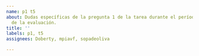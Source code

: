 ```yaml
---
name: p1 t5
about: Dudas específicas de la pregunta 1 de la tarea durante el período de resolución
  de la evaluación.
title: ''
labels: p1, t5
assignees: Doberty, mpiavf, sopadeoliva

---
```



